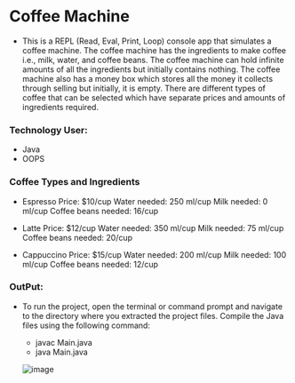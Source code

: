 # Coffee Machine 
  * This is a REPL (Read, Eval, Print, Loop) console app that simulates a coffee machine. The coffee machine has the ingredients to make coffee i.e., milk, water, and coffee beans. The coffee machine can hold infinite amounts of all the ingredients but initially contains nothing. The coffee machine also has a money box which stores all the money it collects through selling but initially, it is empty. There are different types of coffee that can be selected which have separate prices and amounts of ingredients required.
  
### Technology User:
  * Java
  * OOPS
  
### Coffee Types and Ingredients
  * Espresso
      Price: $10/cup
      Water needed: 250 ml/cup
      Milk needed: 0 ml/cup
      Coffee beans needed: 16/cup
      
  * Latte
     Price: $12/cup
     Water needed: 350 ml/cup
     Milk needed: 75 ml/cup
     Coffee beans needed: 20/cup
     
  * Cappuccino
     Price: $15/cup
     Water needed: 200 ml/cup
     Milk needed: 100 ml/cup
     Coffee beans needed: 12/cup
     
### OutPut:
   * To run the project, open the terminal or command prompt and navigate to the directory where you extracted the project files. Compile the Java files using the       following command:
      * javac Main.java
      * java  Main.java
      
      ![image](https://user-images.githubusercontent.com/98683881/232216409-0c3f1b62-54d2-4f40-97dd-52cae7260df2.png)

     
  
